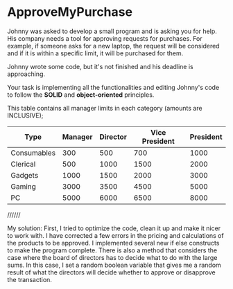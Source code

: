 # ApproveMyPurchase
 
Johnny was asked to develop a small program and is asking you for help.
His company needs a tool for approving requests for purchases. For example, if someone asks for a new laptop, the request will be considered and if it is within a specific limit, it will be purchased for them.
 
Johnny wrote some code, but it's not finished and his deadline is approaching.
 
Your task is implementing all the functionalities and editing Johnny's code to follow the **SOLID** and **object-oriented** principles.
 
This table contains all manager limits in each category (amounts are INCLUSIVE);
 
|Type          |Manager|Director|Vice President|President|
|--------------|------|------|------|------|
| Consumables  | 300  | 500  | 700  | 1000 |
| Clerical     | 500  | 1000 | 1500 | 2000 |
| Gadgets      | 1000 | 1500 | 2000 | 3000 |
| Gaming       | 3000 | 3500 | 4500 | 5000 |
| PC           | 5000 | 6000 | 6500 | 8000 |


 //////
 
My solution:
First, I tried to optimize the code, clean it up and make it nicer to work with.
I have corrected a few errors in the pricing and calculations of the products to be approved.
I implemented several new if else constructs to make the program complete.
There is also a method that considers the case where the board of directors has to decide what to do with the large sums.
In this case, I set a random boolean variable that gives me a random result of what the directors will decide whether to approve or disapprove the transaction.


